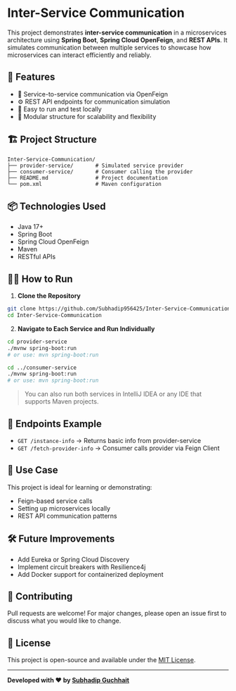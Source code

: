 # Inter-Service Communication

This project demonstrates **inter-service communication** in a microservices architecture using **Spring Boot**, **Spring Cloud OpenFeign**, and **REST APIs**. It simulates communication between multiple services to showcase how microservices can interact efficiently and reliably.

## 🚀 Features

- 📡 Service-to-service communication via OpenFeign
- ⚙️ REST API endpoints for communication simulation
- 🧪 Easy to run and test locally
- 🧩 Modular structure for scalability and flexibility

## 🏗️ Project Structure

```
Inter-Service-Communication/
├── provider-service/       # Simulated service provider
├── consumer-service/       # Consumer calling the provider
├── README.md               # Project documentation
└── pom.xml                 # Maven configuration
```

## 📦 Technologies Used

- Java 17+
- Spring Boot
- Spring Cloud OpenFeign
- Maven
- RESTful APIs

## 🧑‍💻 How to Run

1. **Clone the Repository**

```bash
git clone https://github.com/Subhadip956425/Inter-Service-Communication.git
cd Inter-Service-Communication
```

2. **Navigate to Each Service and Run Individually**

```bash
cd provider-service
./mvnw spring-boot:run
# or use: mvn spring-boot:run

cd ../consumer-service
./mvnw spring-boot:run
# or use: mvn spring-boot:run
```

> You can also run both services in IntelliJ IDEA or any IDE that supports Maven projects.

## 📍 Endpoints Example

- `GET /instance-info` → Returns basic info from provider-service
- `GET /fetch-provider-info` → Consumer calls provider via Feign Client

## 📌 Use Case

This project is ideal for learning or demonstrating:
- Feign-based service calls
- Setting up microservices locally
- REST API communication patterns

## 🛠️ Future Improvements

- Add Eureka or Spring Cloud Discovery
- Implement circuit breakers with Resilience4j
- Add Docker support for containerized deployment

## 🤝 Contributing

Pull requests are welcome! For major changes, please open an issue first to discuss what you would like to change.

## 📄 License

This project is open-source and available under the [MIT License](LICENSE).

---

**Developed with ❤️ by [Subhadip Guchhait](https://github.com/Subhadip956425)**

